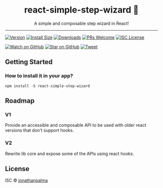 <div align="center">
  <h1>react-simple-step-wizard 🧙</h1>

  <p>A simple and composable step wizard in React!</p>
</div>

<hr />

[![Version][version-badge]][package]
[![Install Size][size-badge]][package-size]
[![Downloads][downloads-badge]][npmcharts]
[![PRs Welcome][prs-badge]][prs]
[![ISC License][license-badge]][license]

[![Watch on GitHub][github-watch-badge]][github-watch]
[![Star on GitHub][github-star-badge]][github-star]
[![Tweet][twitter-badge]][twitter]

## Getting Started

### How to install it in your app?

```
npm install -S react-simple-step-wizard
```

<!-- 
This would be the desired API at least for v1, then it will support hooks and can change

### How to use it in your app?

```javascript
import React, { Component } from 'react';
import Wizard from 'react-simple-step-wizard';

const Step1 = () => <div>This is Step 1</div>;
const Step2 = () => <div>This is Step 2</div>;
const Step3 = () => <div>This is Step 3</div>;
const Step4 = () => <div>This is Step 4</div>;
const Step5 = () => <div>This is Step 5</div>;
const MyStepTracker = ({ currentStep, steps }) => <div>To be implemented</div>;
const MyNavigator = ({ goToPreviousStep, goToNextStep }) => (
  <div>To be implemented</div>
);

class App extends Component {
  render() {
    return (
      <div>
        <h1>react-simple-step-wizard demo</h1>
        <Wizard>
          <Wizard.StepTracker>
            {({ currentStep, steps }) => (
              <MyStepTracker currentStep={currentStep} steps={steps} />
            )}
          </Wizard.StepTracker>

          <Wizard.Steps onStepChange={() => {}} isLoading={false}>
            <Step1 />
            <Step2 />
            <Wizard.StepGroup>
              <Step3 />
              <Step4 />
            </Wizard.StepGroup>
            <Step5 />
          </Wizard.Steps>

          <Wizard.Navigator>
            {({ goToPreviousStep, goToNextStep }) => (
              <MyNavigator
                goToPreviousStep={goToPreviousStep}
                goToNextStep={goToNextStep}
              />
            )}
          </Wizard.Navigator>
        </Wizard>
      </div>
    );
  }
}
``` -->

## Roadmap

### V1

Provide an accessible and composable API to be used with older react versions that don't support hooks.

### V2

Rewrite lib core and expose some of the APIs using react hooks.

## License

ISC © [jonathanpalma](https://github.com/jonathanpalma)

[downloads-badge]: https://img.shields.io/npm/dm/react-simple-step-wizard.svg?style=flat-square
[license-badge]: https://img.shields.io/npm/l/react-simple-step-wizard.svg?style=flat-square
[license]: https://github.com/jonathanpalma/react-simple-step-wizard/blob/master/LICENSE
[npmcharts]: http://npmcharts.com/compare/react-simple-step-wizard
[package-size]: https://packagephobia.now.sh/result?p=react-simple-step-wizard
[package]: https://www.npmjs.com/package/react-simple-step-wizard
[prs-badge]: https://img.shields.io/badge/PRs-welcome-brightgreen.svg?style=flat-square
[prs]: http://makeapullrequest.com
[size-badge]: https://flat.badgen.net/packagephobia/install/react-simple-step-wizard
[version-badge]: https://img.shields.io/npm/v/react-simple-step-wizard.svg?style=flat-square
[github-watch-badge]: https://img.shields.io/github/watchers/jonathanpalma/react-simple-step-wizard.svg?style=social
[github-watch]: https://github.com/jonathanpalma/react-simple-step-wizard/watchers
[github-star-badge]: https://img.shields.io/github/stars/jonathanpalma/react-simple-step-wizard.svg?style=social
[github-star]: https://github.com/jonathanpalma/react-simple-step-wizard/stargazers
[twitter]: https://twitter.com/intent/tweet?text=Check%20out%20react-simple-step-wizard!%20https://github.com/jonathanpalma/react-simple-step-wizard
[twitter-badge]: https://img.shields.io/twitter/url/https/github.com/jonathanpalma/react-simple-step-wizard.svg?style=social
